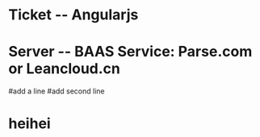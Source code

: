 # Ticket -- Angularjs


# Server -- BAAS Service: Parse.com or Leancloud.cn

#add a line
#add second line
# heihei
